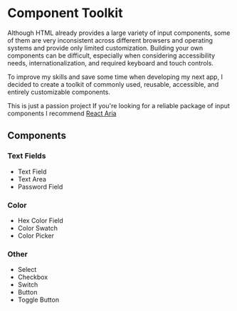 # Component Toolkit

Although HTML already provides a large variety of input components, some of them are very inconsistent across different
browsers and operating systems and provide only limited customization. Building your own components can be difficult,
especially when considering accessibility needs, internationalization, and required keyboard and touch controls.

To improve my skills and save some time when developing my next app, I decided to create a toolkit of commonly used,
reusable, accessible, and entirely customizable components.

This is just a passion project  If you're looking for a reliable package of input components I recommend
[React Aria](https://react-spectrum.adobe.com/react-aria/index.html)

## Components

### Text Fields
- Text Field
- Text Area
- Password Field

### Color
- Hex Color Field
- Color Swatch
- Color Picker

### Other
- Select
- Checkbox
- Switch
- Button
- Toggle Button